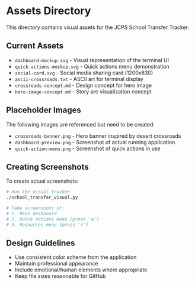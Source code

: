 # Assets Directory

This directory contains visual assets for the JCPS School Transfer Tracker.

## Current Assets

- `dashboard-mockup.svg` - Visual representation of the terminal UI
- `quick-actions-mockup.svg` - Quick actions menu demonstration
- `social-card.svg` - Social media sharing card (1200x630)
- `ascii-crossroads.txt` - ASCII art for terminal display
- `crossroads-concept.md` - Design concept for hero image
- `hero-image-concept.md` - Story arc visualization concept

## Placeholder Images

The following images are referenced but need to be created:
- `crossroads-banner.png` - Hero banner inspired by desert crossroads
- `dashboard-preview.png` - Screenshot of actual running application
- `quick-action-menu.png` - Screenshot of quick actions in use

## Creating Screenshots

To create actual screenshots:

```bash
# Run the visual tracker
./school_transfer_visual.py

# Take screenshots of:
# 1. Main dashboard
# 2. Quick actions menu (press 'a')
# 3. Resources menu (press 'r')
```

## Design Guidelines

- Use consistent color scheme from the application
- Maintain professional appearance
- Include emotional/human elements where appropriate
- Keep file sizes reasonable for GitHub